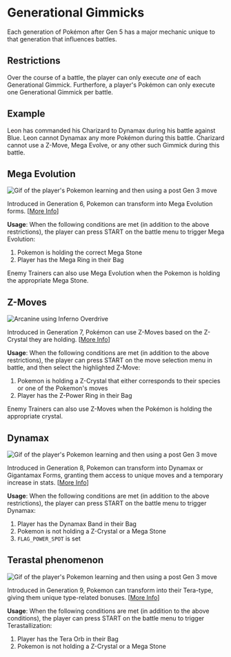 # Generational Gimmicks
Each generation of Pokémon after Gen 5 has a major mechanic unique to that generation that influences battles.

## Restrictions

Over the course of a battle, the player can only execute _one_ of each Generational Gimmick. Furtherfore, a player's Pokémon can only execute one Generational Gimmick per battle.

## Example
Leon has commanded his Charizard to Dynamax during his battle against Blue. Leon cannot Dynamax any more Pokémon during this battle. Charizard cannot use a Z-Move, Mega Evolve, or any other such Gimmick during this battle.

## Mega Evolution
![Gif of the player's Pokemon learning and then using a post Gen 3 move](https://archives.bulbagarden.net/media/upload/f/f9/Fire_Blast_III.png)

Introduced in Generation 6, Pokemon can transform into Mega Evolution forms. [[More Info](https://bulbapedia.bulbagarden.net/wiki/Mega_Evolution)]

**Usage**: When the following conditions are met (in addition to the above restrictions), the player can press START on the battle menu to trigger Mega Evolution:

1. Pokemon is holding the correct Mega Stone
2. Player has the Mega Ring in their Bag

Enemy Trainers can also use Mega Evolution when the Pokemon is holding the appropriate Mega Stone.

## Z-Moves
![Arcanine using Inferno Overdrive](https://user-images.githubusercontent.com/77138753/230175242-e1f1f3f1-66b5-4604-b79f-ab9fa992c41a.gif)

Introduced in Generation 7, Pokémon can use Z-Moves based on the Z-Crystal they are holding. [[More Info](https://bulbapedia.bulbagarden.net/wiki/Z-Move)]

**Usage**: When the following conditions are met (in addition to the above restrictions), the player can press START on the move selection menu in battle, and then select the highlighted Z-Move:

1. Pokemon is holding a Z-Crystal that either corresponds to their species or one of the Pokemon's moves
2. Player has the Z-Power Ring in their Bag

Enemy Trainers can also use Z-Moves when the Pokémon is holding the appropriate crystal.

## Dynamax
![Gif of the player's Pokemon learning and then using a post Gen 3 move](https://archives.bulbagarden.net/media/upload/f/f9/Fire_Blast_III.png)

Introduced in Generation 8, Pokemon can transform into Dynamax or Gigantamax Forms, granting them access to unique moves and a temporary increase in stats. [[More Info](https://bulbapedia.bulbagarden.net/wiki/Dynamax)]

**Usage**: When the following conditions are met (in addition to the above restrictions), the player can press START on the battle menu to trigger Dynamax:

1. Player has the Dynamax Band in their Bag
1. Pokemon is not holding a Z-Crystal or a Mega Stone
1. `FLAG_POWER_SPOT` is set

## Terastal phenomenon

![Gif of the player's Pokemon learning and then using a post Gen 3 move](https://archives.bulbagarden.net/media/upload/f/f9/Fire_Blast_III.png)

Introduced in Generation 9, Pokemon can transform into their Tera-type, giving them unique type-related bonuses. [[More Info](https://bulbapedia.bulbagarden.net/wiki/Terastal_phenomenon)]

**Usage**: When the following conditions are met (in addition to the above conditions), the player can press START on the battle menu to trigger Terastallization:

1. Player has the Tera Orb in their Bag
2. Pokemon is not holding a Z-Crystal or a Mega Stone
